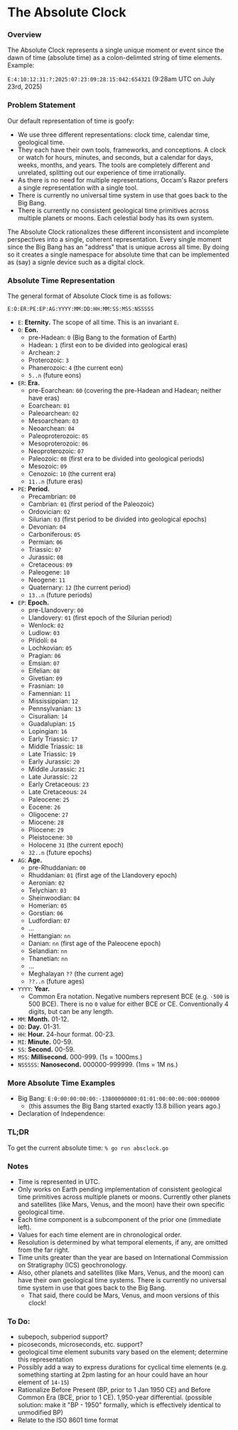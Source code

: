 # The Absolute Clock

### Overview
The Absolute Clock represents a single unique moment or event since the dawn of time (absolute time) as a colon-delimted string of time elements. Example:

`E:4:10:12:31:?:2025:07:23:09:28:15:042:654321` (9:28am UTC on July 23rd, 2025)


### Problem Statement

Our default representation of time is goofy:
* We use three different representations: clock time, calendar time, geological time.
* They each have their own tools, frameworks, and conceptions. A clock or watch for hours, minutes, and seconds, but a calendar for days, weeks, months, and years. The tools are completely different and unrelated, splitting out our experience of time irrationally.
* As there is no need for multiple representations, Occam's Razor prefers a single representation with a single tool.
* There is currently no universal time system in use that goes back to the Big Bang.
* There is currently no consistent geological time primitives across multiple planets or moons. Each celestial body has its own system.

The Absolute Clock rationalizes these different inconsistent and incomplete perspectives into a single, coherent representation. Every single moment since the Big Bang has an "address" that is unique across all time. By doing so it creates a single namespace for absolute time that can be implemented as (say) a signle device such as a digital clock.


### Absolute Time Representation

The general format of Absolute Clock time is as follows:

`E:O:ER:PE:EP:AG:YYYY:MM:DD:HH:MM:SS:MSS:NSSSSS`

* `E`: **Eternity.** The scope of all time. This is an invariant `E`.
* `O`: **Eon.**
    * pre-Hadean: `0` (Big Bang to the formation of Earth)
    * Hadean: `1`  (first eon to be divided into geological eras)
    * Archean: `2`
    * Proterozoic: `3`
    * Phanerozoic: `4` (the current eon)
    * `5..n` (future eons)
* `ER`: **Era.**
    * pre-Eoarchean: `00` (covering the pre-Hadean and Hadean; neither have eras)
    * Eoarchean: `01`
    * Paleoarchean: `02`
    * Mesoarchean: `03`
    * Neoarchean: `04`
    * Paleoproterozoic: `05`
    * Mesoproterozoic: `06`
    * Neoproterozoic: `07`
    * Paleozoic: `08` (first era to be divided into geological periods)
    * Mesozoic: `09`
    * Cenozoic: `10` (the current era)
    * `11..n` (future eras)
* `PE`: **Period.**
    * Precambrian: `00` 
    * Cambrian: `01` (first period of the Paleozoic)
    * Ordovician: `02`
    * Silurian: `03` (first period to be divided into geological epochs)
    * Devonian: `04`
    * Carboniferous: `05` 
    * Permian:  `06`
    * Triassic: `07`
    * Jurassic: `08`
    * Cretaceous: `09`
    * Paleogene: `10`
    * Neogene: `11`
    * Quaternary: `12` (the current period)
    * `13..n` (future periods)
* `EP`: **Epoch.** 
    * pre-Llandovery: `00`
    * Llandovery: `01` (first epoch of the Silurian period)
    * Wenlock:  `02`
    * Ludlow: `03`
    * Přídolí: `04` 
    * Lochkovian: `05`
    * Pragian: `06`
    * Emsian: `07`
    * Eifelian: `08`
    * Givetian: `09`
    * Frasnian: `10`
    * Famennian: `11`
    * Mississippian: `12`
    * Pennsylvanian: `13`
    * Cisuralian: `14`
    * Guadalupian: `15`
    * Lopingian: `16`
    * Early Triassic: `17`
    * Middle Triassic: `18`
    * Late Triassic: `19`
    * Early Jurassic: `20`
    * Middle Jurassic: `21`
    * Late Jurassic: `22`
    * Early Cretaceous: `23`
    * Late Cretaceous: `24`
    * Paleocene: `25`
    * Eocene: `26`
    * Oligocene: `27`
    * Miocene: `28`
    * Pliocene: `29`
    * Pleistocene: `30`
    * Holocene `31` (the current epoch)
    * `32..n` (future epochs)
* `AG`: **Age.**
    * pre-Rhuddanian: `00`
    * Rhuddanian: `01` (first age of the Llandovery epoch)
    * Aeronian: `02`
    * Telychian: `03`
    * Sheinwoodian: `04`
    * Homerian: `05`
    * Gorstian: `06`
    * Ludfordian: `07`
    * ...
    * Hettangian: `nn`
    * Danian: `nn` (first age of the Paleocene epoch)
    * Selandian: `nn`
    * Thanetian: `nn`
    * ...
    * Meghalayan `??` (the current age)
    * `??..n` (future ages)
* `YYYY`: **Year.**
    * Common Era notation. Negative numbers represent BCE (e.g. `-500` is 500 BCE). There is no `0` value for either BCE or CE. Conventionally 4 digits, but can be any length.
* `MM`: **Month.** 01-12.
* `DD`: **Day.** 01-31.
* `HH`: **Hour.** 24-hour format. 00-23.
* `MI`: **Minute.** 00-59.
* `SS`: **Second.** 00-59.
* `MSS`: **Millisecond.** 000-999. (1s = 1000ms.)
* `NSSSSS`: **Nanosecond.** 000000-999999. (1ms = 1M ns.)

### More Absolute Time Examples

* Big Bang: `E:0:00:00:00:00:-13800000000:01:01:00:00:00:000:000000`
    * (this assumes the Big Bang started exactly 13.8 billion years ago.)
* Declaration of Independence: 


### TL;DR
To get the current absolute time: `% go run absclock.go`


### Notes
* Time is represented in UTC.
* Only works on Earth pending implementation of consistent geological time primitives across multiple planets or moons. Currently other planets and satellites (like Mars, Venus, and the moon) have their own specific geological time.
* Each time component is a subcomponent of the prior one (immediate left).
* Values for each time element are in chronological order.
* Resolution is determined by what temporal elements, if any, are omitted from the far right.
* Time units greater than the year are based on International Commission on Stratigraphy (ICS) geochronology.
* Also, other planets and satellites (like Mars, Venus, and the moon) can have their own geological time systems. There is currently no universal time system in use that goes back to the Big Bang.
    * That said, there could be Mars, Venus, and moon versions of this clock!

### To Do:
* subepoch, subperiod support? 
* picoseconds, microseconds, etc. support?
* geological time element subunits vary based on the element; determine this representation
* Possibly add a way to express durations for cyclical time elements (e.g. something starting at 2pm lasting for an hour could have an hour element of `14-15`)
* Rationalize Before Present (BP, prior to 1 Jan 1950 CE) and Before Common Era (BCE, prior to 1 CE). 1,950-year differential. (possible solution: make it "BP - 1950" formally, which is effectively identical to unmodified BP)
* Relate to the ISO 8601 time format
